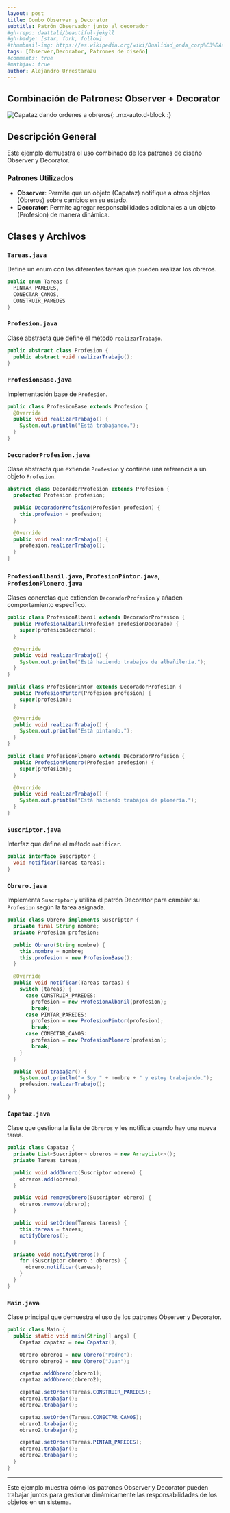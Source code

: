 ```yaml
---
layout: post
title: Combo Observer y Decorator
subtitle: Patrón Observador junto al decorador
#gh-repo: daattali/beautiful-jekyll
#gh-badge: [star, fork, follow]
#thumbnail-img: https://es.wikipedia.org/wiki/Dualidad_onda_corp%C3%BAsculo#/media/Archivo:Dualite.jpg
tags: [Observer,Decorator, Patrones de diseño]
#comments: true
#mathjax: true
author: Alejandro Urrestarazu
---
```


## Combinación de Patrones: Observer + Decorator

![Capataz dando ordenes a obreros](/assets/img/posts/capacapataz-ordenando-obreros.png){: .mx-auto.d-block :}


## Descripción General

Este ejemplo demuestra el uso combinado de los patrones de diseño Observer y Decorator.

### Patrones Utilizados

- **Observer**: Permite que un objeto (Capataz) notifique a otros objetos (Obreros) sobre cambios en su estado.
- **Decorator**: Permite agregar responsabilidades adicionales a un objeto (Profesion) de manera dinámica.

## Clases y Archivos

### `Tareas.java`

Define un enum con las diferentes tareas que pueden realizar los obreros.

```java
public enum Tareas {
  PINTAR_PAREDES,
  CONECTAR_CANOS,
  CONSTRUIR_PAREDES
}
```

### `Profesion.java`

Clase abstracta que define el método `realizarTrabajo`.

```java
public abstract class Profesion {
  public abstract void realizarTrabajo();
}
```

### `ProfesionBase.java`

Implementación base de `Profesion`.

```java
public class ProfesionBase extends Profesion {
  @Override
  public void realizarTrabajo() {
    System.out.println("Está trabajando.");
  }
}
```

### `DecoradorProfesion.java`

Clase abstracta que extiende `Profesion` y contiene una referencia a un objeto `Profesion`.

```java
abstract class DecoradorProfesion extends Profesion {
  protected Profesion profesion;

  public DecoradorProfesion(Profesion profesion) {
    this.profesion = profesion;
  }

  @Override
  public void realizarTrabajo() {
    profesion.realizarTrabajo();
  }
}
```

### `ProfesionAlbanil.java`, `ProfesionPintor.java`, `ProfesionPlomero.java`

Clases concretas que extienden `DecoradorProfesion` y añaden comportamiento específico.

```java
public class ProfesionAlbanil extends DecoradorProfesion {
  public ProfesionAlbanil(Profesion profesionDecorado) {
    super(profesionDecorado);
  }

  @Override
  public void realizarTrabajo() {
    System.out.println("Está haciendo trabajos de albañilería.");
  }
}

public class ProfesionPintor extends DecoradorProfesion {
  public ProfesionPintor(Profesion profesion) {
    super(profesion);
  }

  @Override
  public void realizarTrabajo() {
    System.out.println("Está pintando.");
  }
}

public class ProfesionPlomero extends DecoradorProfesion {
  public ProfesionPlomero(Profesion profesion) {
    super(profesion);
  }

  @Override
  public void realizarTrabajo() {
    System.out.println("Está haciendo trabajos de plomería.");
  }
}
```

### `Suscriptor.java`

Interfaz que define el método `notificar`.

```java
public interface Suscriptor {
  void notificar(Tareas tareas);
}
```

### `Obrero.java`

Implementa `Suscriptor` y utiliza el patrón Decorator para cambiar su `Profesion` según la tarea asignada.

```java
public class Obrero implements Suscriptor {
  private final String nombre;
  private Profesion profesion;

  public Obrero(String nombre) {
    this.nombre = nombre;
    this.profesion = new ProfesionBase();
  }

  @Override
  public void notificar(Tareas tareas) {
    switch (tareas) {
      case CONSTRUIR_PAREDES:
        profesion = new ProfesionAlbanil(profesion);
        break;
      case PINTAR_PAREDES:
        profesion = new ProfesionPintor(profesion);
        break;
      case CONECTAR_CANOS:
        profesion = new ProfesionPlomero(profesion);
        break;
    }
  }

  public void trabajar() {
    System.out.println("> Soy " + nombre + " y estoy trabajando.");
    profesion.realizarTrabajo();
  }
}
```

### `Capataz.java`

Clase que gestiona la lista de `Obreros` y les notifica cuando hay una nueva tarea.

```java
public class Capataz {
  private List<Suscriptor> obreros = new ArrayList<>();
  private Tareas tareas;

  public void addObrero(Suscriptor obrero) {
    obreros.add(obrero);
  }

  public void removeObrero(Suscriptor obrero) {
    obreros.remove(obrero);
  }

  public void setOrden(Tareas tareas) {
    this.tareas = tareas;
    notifyObreros();
  }

  private void notifyObreros() {
    for (Suscriptor obrero : obreros) {
      obrero.notificar(tareas);
    }
  }
}
```

### `Main.java`

Clase principal que demuestra el uso de los patrones Observer y Decorator.

```java
public class Main {
  public static void main(String[] args) {
    Capataz capataz = new Capataz();

    Obrero obrero1 = new Obrero("Pedro");
    Obrero obrero2 = new Obrero("Juan");

    capataz.addObrero(obrero1);
    capataz.addObrero(obrero2);

    capataz.setOrden(Tareas.CONSTRUIR_PAREDES);
    obrero1.trabajar();
    obrero2.trabajar();

    capataz.setOrden(Tareas.CONECTAR_CANOS);
    obrero1.trabajar();
    obrero2.trabajar();

    capataz.setOrden(Tareas.PINTAR_PAREDES);
    obrero1.trabajar();
    obrero2.trabajar();
  }
}
```

---

Este ejemplo muestra cómo los patrones Observer y Decorator pueden trabajar juntos para gestionar dinámicamente las responsabilidades de los objetos en un sistema.